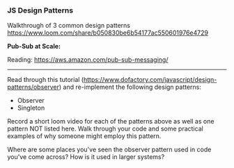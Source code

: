 ### JS Design Patterns

Walkthrough of 3 common design patterns
https://www.loom.com/share/b050830be6b54177ac550601976e4729

**Pub-Sub at Scale:**

Reading: https://aws.amazon.com/pub-sub-messaging/

---

Read through this tutorial (https://www.dofactory.com/javascript/design-patterns/observer) and re-implement the following design patterns:

- Observer
- Singleton

Record a short loom video for each of the patterns above as well as one pattern NOT listed here. Walk through your code and some practical examples of why someone might employ this pattern.

Where are some places you've seen the observer pattern used in code you've come across? How is it used in larger systems?
